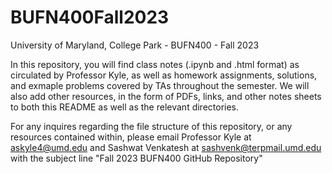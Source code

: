 # BUFN400Fall2023
University of Maryland, College Park - BUFN400 - Fall 2023

In this repository, you will find class notes (.ipynb and .html format) as circulated by Professor Kyle, as well as homework assignments,
solutions, and exmaple problems covered by TAs throughout the semester. We will also add other resources, in the form of PDFs,
links, and other notes sheets to both this README as well as the relevant directories.

For any inquires regarding the file structure of this repository, or any resources contained within, please email Professor Kyle at
askyle4@umd.edu and Sashwat Venkatesh at sashvenk@terpmail.umd.edu with the subject line "Fall 2023 BUFN400 GitHub Repository"
